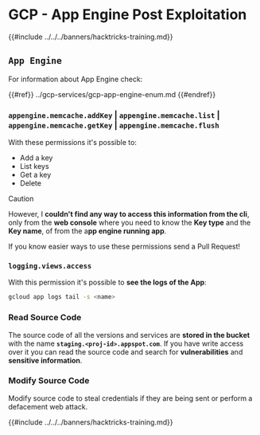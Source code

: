 # GCP - App Engine Post Exploitation

{{#include ../../../banners/hacktricks-training.md}}

## `App Engine`

For information about App Engine check:

{{#ref}}
../gcp-services/gcp-app-engine-enum.md
{{#endref}}

### `appengine.memcache.addKey` | `appengine.memcache.list` | `appengine.memcache.getKey` | `appengine.memcache.flush`

With these permissions it's possible to:

- Add a key
- List keys
- Get a key
- Delete

> [!CAUTION]
> However, I **couldn't find any way to access this information from the cli**, only from the **web console** where you need to know the **Key type** and the **Key name**, of from the a**pp engine running app**.
>
> If you know easier ways to use these permissions send a Pull Request!

### `logging.views.access`

With this permission it's possible to **see the logs of the App**:

```bash
gcloud app logs tail -s <name>
```

### Read Source Code

The source code of all the versions and services are **stored in the bucket** with the name **`staging.<proj-id>.appspot.com`**. If you have write access over it you can read the source code and search for **vulnerabilities** and **sensitive information**.

### Modify Source Code

Modify source code to steal credentials if they are being sent or perform a defacement web attack.

{{#include ../../../banners/hacktricks-training.md}}



